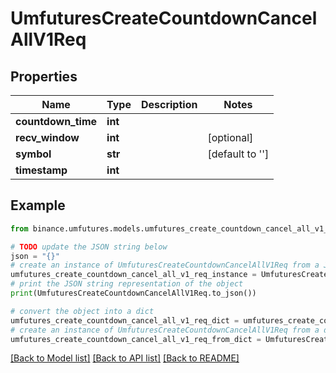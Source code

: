 # UmfuturesCreateCountdownCancelAllV1Req


## Properties

Name | Type | Description | Notes
------------ | ------------- | ------------- | -------------
**countdown_time** | **int** |  | 
**recv_window** | **int** |  | [optional] 
**symbol** | **str** |  | [default to '']
**timestamp** | **int** |  | 

## Example

```python
from binance.umfutures.models.umfutures_create_countdown_cancel_all_v1_req import UmfuturesCreateCountdownCancelAllV1Req

# TODO update the JSON string below
json = "{}"
# create an instance of UmfuturesCreateCountdownCancelAllV1Req from a JSON string
umfutures_create_countdown_cancel_all_v1_req_instance = UmfuturesCreateCountdownCancelAllV1Req.from_json(json)
# print the JSON string representation of the object
print(UmfuturesCreateCountdownCancelAllV1Req.to_json())

# convert the object into a dict
umfutures_create_countdown_cancel_all_v1_req_dict = umfutures_create_countdown_cancel_all_v1_req_instance.to_dict()
# create an instance of UmfuturesCreateCountdownCancelAllV1Req from a dict
umfutures_create_countdown_cancel_all_v1_req_from_dict = UmfuturesCreateCountdownCancelAllV1Req.from_dict(umfutures_create_countdown_cancel_all_v1_req_dict)
```
[[Back to Model list]](../README.md#documentation-for-models) [[Back to API list]](../README.md#documentation-for-api-endpoints) [[Back to README]](../README.md)


